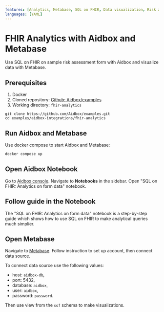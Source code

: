 ```yaml
---
features: [Analytics, Metabase, SQL on FHIR, Data visualization, Risk assessment]
languages: [YAML]
---
```

# FHIR Analytics with Aidbox and Metabase

Use SQL on FHIR on sample risk assessment form with Aidbox and visualize data with Metabase.

## Prerequisites

1. Docker
2. Cloned repository: [Github: Aidbox/examples](https://github.com/Aidbox/examples/tree/main)
3. Working directory: `fhir-analytics`

```
git clone https://github.com/Aidbox/examples.git
cd examples/aidbox-integrations/fhir-analytics
```

## Run Aidbox and Metabase

Use docker compose to start Aidbox and Metabase:

```sh
docker compose up
```

## Open Aidbox Notebook

Go to [Aidbox console](http://localhost:8080/ui/console#/). Navigate to **Notebooks** in the sidebar.
Open "SQL on FHIR: Analytics on form data" notebook.

## Follow guide in the Notebook
The "SQL on FHIR: Analytics on form data" notebook is a step-by-step guide which shows how
to use SQL on FHIR to make analytical queries much simplier.

## Open Metabase
Navigate to [Metabase](http://localhost:3000). Follow instruction to set up account, then connect
data source.

To connect data source use the following values:
- host: `aidbox-db`,
- port: 5432,
- database: `aidbox`,
- user: `aidbox`,
- password: `password`.

Then use view from the `sof` schema to make visualizations.
